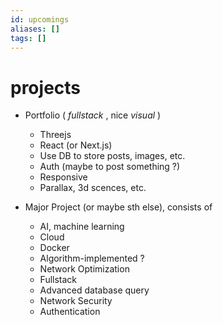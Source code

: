 ```yaml
---
id: upcomings
aliases: []
tags: []
---
```



# projects
- Portfolio ( _fullstack_ , nice _visual_ )
    - Threejs
    - React (or Next.js)
    - Use DB to store posts, images, etc.
    - Auth (maybe to post something ?)
    - Responsive
    - Parallax, 3d scences, etc.

- Major Project (or maybe sth else), consists of
    - AI, machine learning
    - Cloud 
    - Docker
    - Algorithm-implemented ?
    - Network Optimization
    - Fullstack
    - Advanced database query
    - Network Security
    - Authentication

